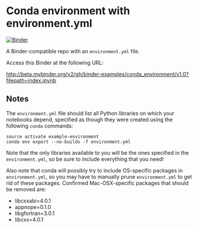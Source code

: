 # Conda environment with environment.yml

[![Binder](https://camo.githubusercontent.com/0e31117e59b0f68b809723f2171c3bb252f752d0/687474703a2f2f6d7962696e6465722e6f72672f62616467655f6c6f676f2e737667)](https://mybinder.org/v2/gh/MeilingShi-iib/conda/master)

A Binder-compatible repo with an `environment.yml` file.

Access this Binder at the following URL:

http://beta.mybinder.org/v2/gh/binder-examples/conda_environment/v1.0?filepath=index.ipynb

## Notes
The `environment.yml` file should list all Python libraries on which your notebooks
depend, specified as though they were created using the following `conda` commands:

```
source activate example-environment
conda env export --no-builds -f environment.yml
```

Note that the only libraries available to you will be the ones specified in
the `environment.yml`, so be sure to include everything that you need! 

Also note that conda will possibly try to include OS-specific packages in `environment.yml`, so you
may have to manually prune `environment.yml` to get rid of these packages. Confirmed Mac-OSX-specific
packages that should be removed are:

* libcxxabi=4.0.1
* appnope=0.1.0
* libgfortran=3.0.1
* libcxx=4.0.1
